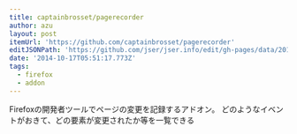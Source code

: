 ```yaml
---
title: captainbrosset/pagerecorder
author: azu
layout: post
itemUrl: 'https://github.com/captainbrosset/pagerecorder'
editJSONPath: 'https://github.com/jser/jser.info/edit/gh-pages/data/2014/10/index.json'
date: '2014-10-17T05:51:17.773Z'
tags:
  - firefox
  - addon
---
```

Firefoxの開発者ツールでページの変更を記録するアドオン。
どのようなイベントがおきて、どの要素が変更されたか等を一覧できる
